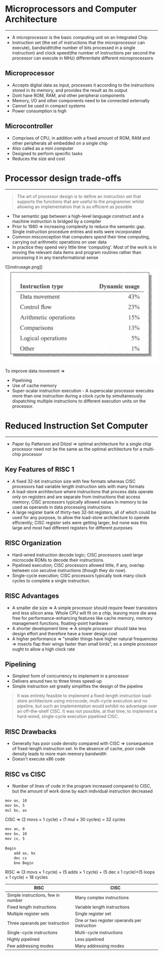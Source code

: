 # Microprocessors and Computer Architecture
---
- A microprocessor is the basic computing unit on an Integrated Chip
- Instruction set (the set of instructions that the microprocessor can execute), bandwidth(the number of bits processed in a single instruction) and clock speed(the number of instructions per second the processor can execute in MHz) differentiate different microprocessors

## Microprocessor
- Accepts digital data as input, processes it according to the instructions stored in its memory, and provides the result as its output
- Dont have ROM, RAM, and other peripheral components
- Memory, I/O and other components need to be connected externally
- Cannot be used in compact systems
- Power consumption is high

## Microcontroller
- Comprises of CPU, in addition with a fixed amount of ROM, RAM and other peripherals all embedded on a single chip
- Also called as a mini computer
- Designed to perform specific tasks 
- Reduces the size and cost

# Processor design trade-offs
---
> The art of processor design is to define an instruction set that supports the functions that are useful to the programmer whilst allowing an implementation that is as efficient as possible

- The semantic gap between a high-level language construct and a machine instruction is bridged by a compiler
- Prior to 1980 => increasing complexity to reduce the semantic gap. Single instruction procedure entries and exits were incorporated
- Common misconception that computers spend their time computing, carrying out arithmetic operations on user data
- In practice they spend very little time 'computing'. Most of the work is in moving the relevant data items and program routines rather than processing it in any transformational sense

![[instrusage.png]]![instrusage](https://github.com/Shogunkayo/PES_Notes/blob/main/Microprocessor%20and%20Computer%20Architecture/Images/instrusage.png)

To improve data movement =>
- Pipelining
- Use of cache memory
- Super-scalar instruction execution - A superscalar processor executes more than one instruction during a clock cycle by simultaneously dispatching multiple instructions to different execution units on the processor.

# Reduced Instruction Set Computer
----
- Paper by Patterson and Ditzel => optimal architecture for a single chip processor need not be the same as the optimal architecture for a multi-chip processor

## Key Features of RISC 1
- A fixed 32-bit instruction size with few formats whereas CISC processors had variable length instruction sets with many formats
- A load-store architecture where instructions that process data operate only on registers and are separate from instructions that access memory; CISC processors typically allowed values in memory to be used as operands in data processing instructions
- A large register bank of thirty-two 32-bit registers, all of which could be used for any purpose, to allow the load-store architecture to operate efficiently; CISC register sets were getting larger, but none was this large and most had different registers for different purposes

## RISC Organization
- Hard-wired instruction decode logic; CISC processors used large microcode ROMs to decode their instructions.
- Pipelined execution; CISC processors allowed little, if any, overlap between con secutive instructions (though they do now).
- Single-cycle execution; CISC processors typically took many clock cycles to complete a single instruction.

## RISC Advantages
- A smaller die size => A simple processor should require fewer transistors and less silicon area. Whole CPU will fit on a chip, leaving more die area free for performance-enhancing features like cache memory, memory management functions, floating-point hardware 
- A shorter development time => A simple processor should take less design effort and therefore have a lower design cost
- A higher performance => "smaller things have higher natural frequencies => insects flap their wings faster than small birds", so a simple processor ought to allow a high clock rate

## Pipelining
- Simplest form of concurrency to implement in a processor
-  Delivers around two to three times speed-up
- Simple instruction set greatly simplifies the design of the pipeline

> It was entirely feasible to implement a fixed-length instruction load-store architecture using microcode, multi-cycle execution and no pipeline, but such an implementation would exhibit no advantage over an off-the-shelf CISC. It was not possible, at that time, to implement a hard-wired, single-cycle execution pipelined CISC. 

## RISC Drawbacks
- Generally has poor code density compared with CISC => consequence of fixed-length instruction set. In the absence of cache, poor code density leads to more main memory bandwidth
- Doesn't execute x86 code

## RISC vs CISC
- Number of lines of code in the program increased compared to CISC, but the amount of work done by each individual instruction decreased


```
mov ax, 10
mov bx, 5
mul bx, ax
```
CISC => (2 movs × 1 cycle) + (1 mul × 30 cycles) = 32 cycles

```
mov ax, 0
mov bx, 10
mov cx, 5

Begin
	add ax, bx
	dec cx
	bne Begin
```
RISC => (3 movs × 1 cycle) + (5 adds × 1 cycle) + (5 dec x 1 cycle)+(5 loops × 1 cycle) = 18 cycles

| RISC                               | CISC                                         |
| ---------------------------------- | -------------------------------------------- |
| Simple instructions, few in number | Many complex instructions                    |
| Fixed length instructions          | Variable length instructions                 |
| Multiple register sets             | Single register set                          |
| Three operands per instruction     | One or two register operands per instruction |
| Single-cycle instructions          | Multi-cycle instructions                     |
| Highly pipelined                   | Less pipelined                               |
| Few addressing modes               | Many addressing modes                                             |



